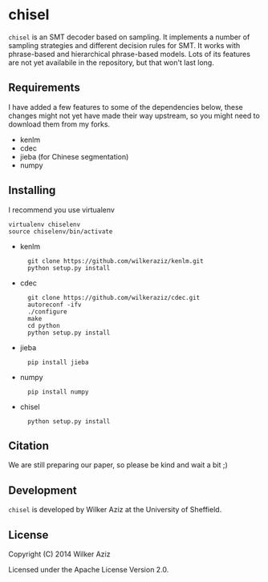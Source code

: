 chisel
======

`chisel` is an SMT decoder based on sampling. It implements a number of sampling strategies and different decision rules for SMT.
It works with phrase-based and hierarchical phrase-based models. Lots of its features are not yet availabile in the repository, but that won't last long.


## Requirements

I have added a few features to some of the dependencies below, these changes might not yet have made their way upstream, so you might need to download them from my forks.

* kenlm
* cdec 
* jieba (for Chinese segmentation)
* numpy

## Installing

I recommend you use virtualenv

    virtualenv chiselenv
    source chiselenv/bin/activate

* kenlm

        git clone https://github.com/wilkeraziz/kenlm.git 
        python setup.py install

* cdec

        git clone https://github.com/wilkeraziz/cdec.git 
        autoreconf -ifv
        ./configure
        make
        cd python
        python setup.py install

* jieba

        pip install jieba

* numpy

        pip install numpy

* chisel

        python setup.py install

## Citation

We are still preparing our paper, so please be kind and wait a bit ;)

## Development

`chisel` is developed by Wilker Aziz at the University of Sheffield.

## License

Copyright (C) 2014 Wilker Aziz

Licensed under the Apache License Version 2.0.
